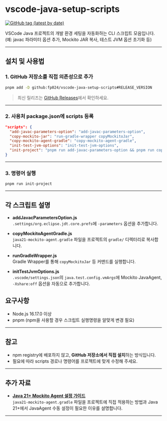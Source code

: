 # vscode-java-setup-scripts

[![GitHub tag (latest by date)](https://img.shields.io/github/v/tag/fp024/vscode-java-setup-scripts?label=latest%20tag)](https://github.com/fp024/vscode-java-setup-scripts/tags)

VSCode Java 프로젝트의 개발 환경 세팅을 자동화하는 CLI 스크립트 모음입니다.  
(예: javac 파라미터 옵션 추가, Mockito JAR 복사, 테스트 JVM 옵션 초기화 등)

---

## 설치 및 사용법

### 1. GitHub 저장소를 직접 의존성으로 추가

```bash
pnpm add -D github:fp024/vscode-java-setup-scripts#RELEASE_VERSION
```

> 최신 릴리즈는 [GitHub Releases](https://github.com/fp024/vscode-java-setup-scripts/releases)에서 확인하세요.

---

### 2. 사용처 package.json에 scripts 등록

```json
"scripts": {
  "add-javac-parameters-option": "add-javac-parameters-option",
  "copy-mockito-jar": "run-gradle-wrapper copyMockitoJar",
  "copy-mockito-agent-gradle": "copy-mockito-agent-gradle",
  "init-test-jvm-options": "init-test-jvm-options",
  "init-project": "pnpm run add-javac-parameters-option && pnpm run copy-mockito-agent-gradle && pnpm run copy-mockito-jar && pnpm run init-test-jvm-options"
}
```

---

### 3. 명령어 실행

```bash
pnpm run init-project
```

---

## 각 스크립트 설명

- **addJavacParametersOption.js**  
  `.settings/org.eclipse.jdt.core.prefs`에 `-parameters` 옵션을 추가합니다.

- **copyMockitoAgentGradle.js**  
  `java21-mockito-agent.gradle` 파일을 프로젝트의 `gradle/` 디렉터리로 복사합니다.

- **runGradleWrapper.js**  
  Gradle Wrapper를 통해 `copyMockitoJar` 등 커맨드를 실행합니다.

- **initTestJvmOptions.js**  
  `.vscode/settings.json`의 `java.test.config.vmArgs`에 Mockito JavaAgent, `-Xshare:off` 옵션을 자동으로 추가합니다.


## 요구사항

- Node.js 16.17.0 이상
- pnpm (npm을 사용할 경우 스크립트 실행명령을 알맞게 변경 필요)

---

## 참고

- npm registry에 배포하지 않고, **GitHub 저장소에서 직접 설치**하는 방식입니다.
- 필요에 따라 scripts 경로나 명령어를 프로젝트에 맞게 수정해 주세요.


---

## 추가 자료

- **[Java 21+ Mockito Agent 설정 가이드](docs/copyMockitoJar-테스크-적용방법.md)**  
  `java21-mockito-agent.gradle` 파일을 프로젝트에 직접 적용하는 방법과 Java 21+에서 JavaAgent 수동 설정이 필요한 이유를 설명합니다.

---